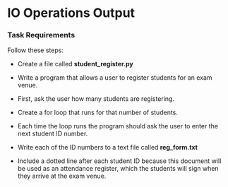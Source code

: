 # IO Operations Output

### Task Requirements

Follow these steps:

* Create a file called **student_register.py**

* Write a program that allows a user to register students for an exam venue.

* First, ask the user how many students are registering.

* Create a for loop that runs for that number of students.

* Each time the loop runs the program should ask the user to enter the
next student ID number.

* Write each of the ID numbers to a text file called **reg_form.txt**

* Include a dotted line after each student ID because this document will be
used as an attendance register, which the students will sign when they arrive at the exam venue.
